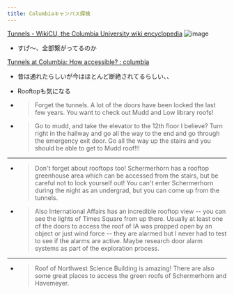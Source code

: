 ```yaml
---
title: Columbiaキャンパス探検
---
```


[Tunnels - WikiCU, the Columbia University wiki encyclopedia](https://www.wikicu.com/Tunnels)
![image](https://www.wikicu.com/images/thumb/8/8a/TunnelSystem.png/1082px-TunnelSystem.png)

* すげ〜、全部繋がってるのか

[Tunnels at Columbia: How accessible? : columbia](https://www.reddit.com/r/columbia/comments/1i5tov/tunnels_at_columbia_how_accessible/)

* 昔は通れたらしいが今はほとんど断絶されてるらしい、、
* Rooftopも気になる
* 
   > 
   > Forget the tunnels. A lot of the doors have been locked the last few years. You want to check out Mudd and Low library roofs!

* 
   > 
   > Go to mudd, and take the elevator to the 12th floor I believe? Turn right in the hallway and go all the way to the end and go through the emergency exit door. Go all the way up the stairs and you should be able to get to Mudd roof!!!

---

* 
   > 
   > Don't forget about rooftops too! Schermerhorn has a rooftop greenhouse area which can be accessed from the stairs, but be careful not to lock yourself out! You can't enter Schermerhorn during the night as an undergrad, but you can come up from the tunnels.

* 
   > 
   > Also International Affairs has an incredible rooftop view -- you can see the lights of Times Square from up there. Usually at least one of the doors to access the roof of IA was propped open by an object or just wind force -- they are alarmed but I never had to test to see if the alarms are active. Maybe research door alarm systems as part of the exploration process.

---

* 
   > 
   > Roof of Northwest Science Building is amazing! There are also some great places to access the green roofs of Schermerhorn and Havemeyer.
